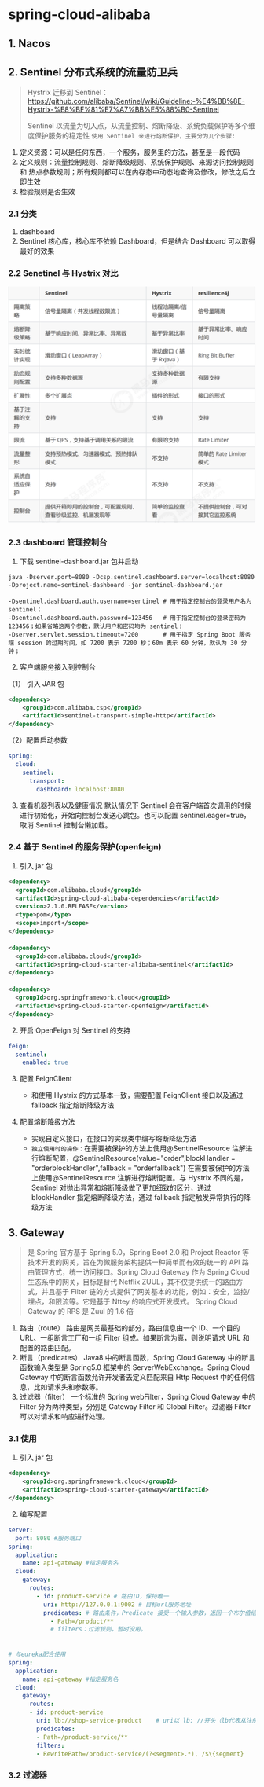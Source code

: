 # spring-cloud-alibaba

## 1. Nacos

## 2. Sentinel 分布式系统的流量防卫兵

> Hystrix 迁移到 Sentinel：https://github.com/alibaba/Sentinel/wiki/Guideline:-%E4%BB%8E-Hystrix-%E8%BF%81%E7%A7%BB%E5%88%B0-Sentinel
>
> Sentinel 以流量为切入点，从流量控制、熔断降级、系统负载保护等多个维度保护服务的稳定性
> `使用 Sentinel 来进行熔断保护，主要分为几个步骤:`

1. 定义资源：可以是任何东西，一个服务，服务里的方法，甚至是一段代码
2. 定义规则：流量控制规则、熔断降级规则、系统保护规则、来源访问控制规则和 热点参数规则；所有规则都可以在内存态中动态地查询及修改，修改之后立即生效
3. 检验规则是否生效

### 2.1 分类

1. dashboard
2. Sentinel 核心库，核心库不依赖 Dashboard，但是结合 Dashboard 可以取得最好的效果

### 2.2 Senetinel 与 Hystrix 对比

![cloud-sentinel](../../images/SpringCloud/cloud-sentinel.png)

### 2.3 dashboard 管理控制台

1. 下载 sentinel-dashboard.jar 包并启动

```shell
java -Dserver.port=8080 -Dcsp.sentinel.dashboard.server=localhost:8080 -Dproject.name=sentinel-dashboard -jar sentinel-dashboard.jar

-Dsentinel.dashboard.auth.username=sentinel # 用于指定控制台的登录用户名为 sentinel；
-Dsentinel.dashboard.auth.password=123456   # 用于指定控制台的登录密码为 123456；如果省略这两个参数，默认用户和密码均为 sentinel；
-Dserver.servlet.session.timeout=7200       # 用于指定 Spring Boot 服务端 session 的过期时间，如 7200 表示 7200 秒；60m 表示 60 分钟，默认为 30 分钟；
```

2. 客户端服务接入到控制台

（1） 引入 JAR 包

```xml
<dependency>
    <groupId>com.alibaba.csp</groupId>
    <artifactId>sentinel-transport-simple-http</artifactId>
</dependency>
```

（2）配置启动参数

```yaml
spring:
  cloud:
    sentinel:
      transport:
        dashboard: localhost:8080
```

3.  查看机器列表以及健康情况
    默认情况下 Sentinel 会在客户端首次调用的时候进行初始化，开始向控制台发送心跳包。也可以配置 sentinel.eager=true，取消 Sentinel 控制台懒加载。

### 2.4 基于 Sentinel 的服务保护(openfeign)

1. 引入 jar 包

```xml
<dependency>
  <groupId>com.alibaba.cloud</groupId>
  <artifactId>spring-cloud-alibaba-dependencies</artifactId>
  <version>2.1.0.RELEASE</version>
  <type>pom</type>
  <scope>import</scope>
</dependency>

<dependency>
  <groupId>com.alibaba.cloud</groupId>
  <artifactId>spring-cloud-starter-alibaba-sentinel</artifactId>
</dependency>

<dependency>
  <groupId>org.springframework.cloud</groupId>
  <artifactId>spring-cloud-starter-openfeign</artifactId>
</dependency>
```

2. 开启 OpenFeign 对 Sentinel 的支持

```yaml
feign:
  sentinel:
    enabled: true
```

3. 配置 FeignClient

   - 和使用 Hystrix 的方式基本一致，需要配置 FeignClient 接口以及通过 fallback 指定熔断降级方法

4. 配置熔断降级方法

   - 实现自定义接口，在接口的实现类中编写熔断降级方法
   - `独立使用时的操作：`在需要被保护的方法上使用@SentinelResource 注解进行熔断配置，@SentinelResource(value="order",blockHandler = "orderblockHandler",fallback = "orderfallback")
     在需要被保护的方法上使用@SentinelResource 注解进行熔断配置。与 Hystrix 不同的是，Sentinel 对抛出异常和熔断降级做了更加细致的区分，通过 blockHandler 指定熔断降级方法，通过 fallback 指定触发异常执行的降级方法

## 3. Gateway

> 是 Spring 官方基于 Spring 5.0，Spring Boot 2.0 和 Project Reactor 等技术开发的网关，旨在为微服务架构提供一种简单而有效的统一的 API 路由管理方式，统一访问接口。Spring Cloud Gateway 作为 Spring Cloud 生态系中的网关，目标是替代 Netflix ZUUL，其不仅提供统一的路由方式，并且基于 Filter 链的方式提供了网关基本的功能，例如：安全，监控/埋点，和限流等。它是基于 Nttey 的响应式开发模式。
> Spring Cloud Gateway 的 RPS 是 Zuul 的 1.6 倍

1. 路由（route） 路由是网关最基础的部分，路由信息由一个 ID、一个目的 URL、一组断言工厂和一组 Filter 组成。如果断言为真，则说明请求 URL 和配置的路由匹配。
2. 断言（predicates） Java8 中的断言函数，Spring Cloud Gateway 中的断言函数输入类型是 Spring5.0 框架中的 ServerWebExchange。Spring Cloud Gateway 中的断言函数允许开发者去定义匹配来自 Http Request 中的任何信息，比如请求头和参数等。
3. 过滤器（filter） 一个标准的 Spring webFilter，Spring Cloud Gateway 中的 Filter 分为两种类型，分别是 Gateway Filter 和 Global Filter。过滤器 Filter 可以对请求和响应进行处理。

### 3.1 使用

1. 引入 jar 包

```xml
<dependency>
    <groupId>org.springframework.cloud</groupId>
    <artifactId>spring-cloud-starter-gateway</artifactId>
</dependency>
```

2. 编写配置

```yaml
server:
  port: 8080 #服务端口
spring:
  application:
    name: api-gateway #指定服务名
  cloud:
    gateway:
      routes:
        - id: product-service # 路由ID，保持唯一
          uri: http://127.0.0.1:9002 # 目标url服务地址
          predicates: # 路由条件，Predicate 接受一个输入参数，返回一个布尔值结果。该接口包含多种默认方法来将 Predicate 组合成其他复杂的逻辑（比如：与，或，非）。
            - Path=/product/**
            # filters：过滤规则，暂时没用。


# 与eureka配合使用
spring:
  application:
    name: api-gateway #指定服务名
  cloud:
    gateway:
      routes:
      - id: product-service
        uri: lb://shop-service-product    # uri以 lb: //开头（lb代表从注册中心获取服务），后面接的就是你需要转发到的服务名称
        predicates:
        - Path=/product-service/**
        filters:
        - RewritePath=/product-service/(?<segment>.*), /$\{segment}
```

### 3.2 过滤器
